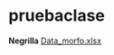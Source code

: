 # pruebaclase
**Negrilla**
[Data_morfo.xlsx](https://github.com/LauraValbuena09/pruebaclase/files/8485660/Data_morfo.xlsx)
